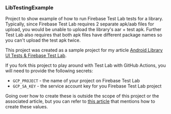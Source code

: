 ### LibTestingExample
Project to show example of how to run Firebase Test Lab tests for
a library. Typically, since Firebase Test Lab requires 2 separate apk/aab
files for upload, you would be unable to upload the library's aar + test apk.
Further Test Lab also requires that both apk files have different package
names so you can't upload the test apk twice.

This project was created as a sample project for my article
[Android Library UI Tests & Firebase Test Lab](https://jdvp.me/articles/Test-Lab-For-Android-Libraries).

If you fork this project to play around with Test Lab with GitHub Actions, you will need to provide
the following secrets:
* `GCP_PROJECT` - the name of your project on Firebase Test Lab
* `GCP_SA_KEY` - the service account key for you Firebase Test Lab project

Going over how to create these is outside the scope of this project or the associated article, but you
can refer to [this article](https://medium.com/firebase-developers/create-automatic-firestore-backups-with-github-actions-abb12eef86a0)
that mentions how to create these values.
